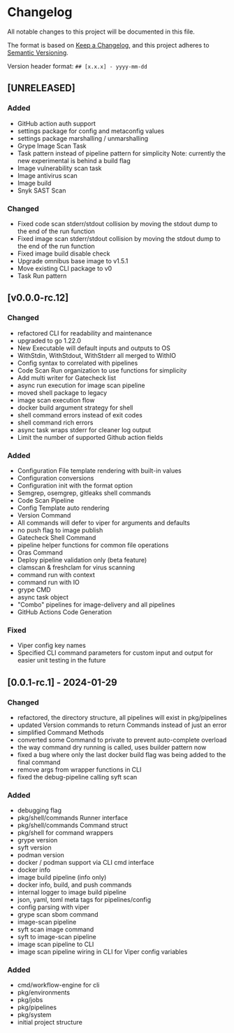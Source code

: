 # Changelog

All notable changes to this project will be documented in this file.

The format is based on [Keep a Changelog](https://keepachangelog.com/en/1.0.0/),
and this project adheres to [Semantic Versioning](https://semver.org/spec/v2.0.0.html).

Version header format: `## [x.x.x] - yyyy-mm-dd`

## [UNRELEASED]

### Added

- GitHub action auth support
- settings package for config and metaconfig values
- settings package marshalling / unmarshalling
- Grype Image Scan Task
- Task pattern instead of pipeline pattern for simplicity Note: currently the new experimental is behind a build flag
- Image vulnerability scan task
- Image antivirus scan
- Image build
- Snyk SAST Scan

### Changed

- Fixed code scan stderr/stdout collision by moving the stdout dump to the end of the run function
- Fixed image scan stderr/stdout collision by moving the stdout dump to the end of the run function
- Fixed image build disable check
- Upgrade omnibus base image to v1.5.1
- Move existing CLI package to v0
- Task Run pattern

## [v0.0.0-rc.12]

### Changed

- refactored CLI for readability and maintenance
- upgraded to go 1.22.0
- New Executable will default inputs and outputs to OS
- WithStdin, WithStdout, WithStderr all merged to WithIO
- Config syntax to correlated with pipelines
- Code Scan Run organization to use functions for simplicity
- Add multi writer for Gatecheck list
- async run execution for image scan pipeline
- moved shell package to legacy
- image scan execution flow
- docker build argument strategy for shell
- shell command errors instead of exit codes
- shell command rich errors
- async task wraps stderr for cleaner log output
- Limit the number of supported Github action fields

### Added

- Configuration File template rendering with built-in values
- Configuration conversions
- Configuration init with the format option
- Semgrep, osemgrep, gitleaks shell commands
- Code Scan Pipeline
- Config Template auto rendering
- Version Command
- All commands will defer to viper for arguments and defaults
- no push flag to image publish
- Gatecheck Shell Command
- pipeline helper functions for common file operations
- Oras Command
- Deploy pipeline validation only (beta feature)
- clamscan & freshclam for virus scanning
- command run with context
- command run with IO
- grype CMD
- async task object
- "Combo" pipelines for image-delivery and all pipelines
- GitHub Actions Code Generation

### Fixed

- Viper config key names
- Specified CLI command parameters for custom input and output for easier unit testing in the future

## [0.0.1-rc.1] - 2024-01-29

### Changed

- refactored, the directory structure, all pipelines will exist in pkg/pipelines
- updated Version commands to return Commands instead of just an error
- simplified Command Methods
- converted some Command to private to prevent auto-complete overload
- the way command dry running is called, uses builder pattern now
- fixed a bug where only the last docker build flag was being added to the final command
- remove args from wrapper functions in CLI
- fixed the debug-pipeline calling syft scan

### Added

- debugging flag
- pkg/shell/commands Runner interface
- pkg/shell/commands Command struct
- pkg/shell for command wrappers
- grype version
- syft version
- podman version
- docker / podman support via CLI cmd interface
- docker info
- image build pipeline (info only)
- docker info, build, and push commands
- internal logger to image build pipeline
- json, yaml, toml meta tags for pipelines/config
- config parsing with viper
- grype scan sbom command
- image-scan pipeline
- syft scan image command
- syft to image-scan pipeline
- image scan pipeline to CLI
- image scan pipeline wiring in CLI for Viper config variables

### Added

- cmd/workflow-engine for cli
- pkg/environments
- pkg/jobs
- pkg/pipelines
- pkg/system
- initial project structure
